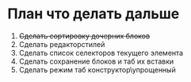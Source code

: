 # План что делать дальше

1. ~~Сделать сортировку дочерних блоков~~
2. Сделать редакторстилей
3. Сделать список селекторов текущего элемента
4. Сделать сохранение блоков и таб их вставки
5. Сделать режим таб конструктор\упрощенный
